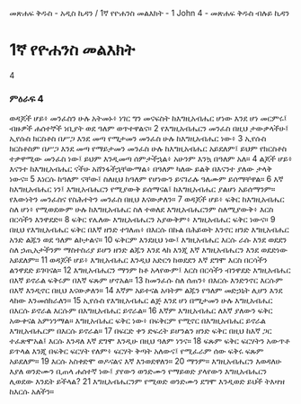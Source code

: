 ﻿
መጽሐፍ ቅዱስ - አዲስ ኪዳን / 1ኛ የዮሐንስ መልእክት - 1 John 4 - መጽሐፍ ቅዱስ ብሉይ ኪዳን
# 1ኛ የዮሐንስ መልእክት
4
### ምዕራፍ 4
 ወዳጆች ሆይ፥ መንፈስን ሁሉ አትመኑ፥ ነገር ግን መናፍስት ከእግዚአብሔር ሆነው እንደ ሆነ መርምሩ፤ ብዙዎች ሐሰተኞች ነቢያት ወደ ዓለም ወጥተዋልና።
2  የእግዚአብሔርን መንፈስ በዚህ ታውቃላችሁ፤ ኢየሱስ ክርስቶስ በሥጋ እንደ መጣ የሚታመን መንፈስ ሁሉ ከእግዚአብሔር ነው፥
3  ኢየሱስ ክርስቶስም በሥጋ እንደ መጣ የማይታመን መንፈስ ሁሉ ከእግዚአብሔር አይደለም፤ ይህም የክርስቶስ ተቃዋሚው መንፈስ ነው፤ ይህም እንዲመጣ ሰምታችኋል፥ አሁንም እንኳ በዓለም አለ።
4  ልጆች ሆይ፥ እናንተ ከእግዚአብሔር ናችሁ አሸንፋችኋቸውማል፥ በዓለም ካለው ይልቅ በእናንተ ያለው ታላቅ ነውና።
5  እነርሱ ከዓለም ናቸው፤ ስለዚህ ከዓለም የሆነውን ይናገራሉ ዓለሙም ይሰማቸዋል።
6  እኛ ከእግዚአብሔር ነን፤ እግዚአብሔርን የሚያውቅ ይሰማናል፤ ከእግዚአብሔር ያልሆነ አይሰማንም። የእውነትን መንፈስና የስሕተትን መንፈስ በዚህ እናውቃለን።
7  ወዳጆች ሆይ፥ ፍቅር ከእግዚአብሔር ስለ ሆነ፥ የሚወደውም ሁሉ ከእግዚአብሔር ስለ ተወለደ እግዚአብሔርንም ስለሚያውቅ፥ እርስ በርሳችን እንዋደድ።
8  ፍቅር የሌለው እግዚአብሔርን አያውቅም፥ እግዚአብሔር ፍቅር ነውና።
9  በዚህ የእግዚአብሔር ፍቅር በእኛ ዘንድ ተገለጠ፥ በእርሱ በኩል በሕይወት እንኖር ዘንድ እግዚአብሔር አንድ ልጁን ወደ ዓለም ልኮታልና።
10  ፍቅርም እንደዚህ ነው፤ እግዚአብሔር እርሱ ራሱ እንደ ወደደን ስለ ኃጢአታችንም ማስተስሪያ ይሆን ዘንድ ልጁን እንደ ላከ እንጂ እኛ እግዚአብሔርን እንደ ወደድነው አይደለም።
11  ወዳጆች ሆይ፥ እግዚአብሔር እንዲህ አድርጎ ከወደደን እኛ ደግሞ እርስ በርሳችን ልንዋደድ ይገባናል።
12  እግዚአብሔርን ማንም ከቶ አላየውም፤ እርስ በርሳችን ብንዋደድ እግዚአብሔር በእኛ ይኖራል ፍቅሩም በእኛ ፍጹም ሆኖአል።
13  ከመንፈሱ ስለ ሰጠን፥ በእርሱ እንድንኖር እርሱም በእኛ እንዲኖር በዚህ እናውቃለን።
14  እኛም አይተናል አባትም ልጁን የዓለም መድኃኒት ሊሆን እንደ ላከው እንመሰክራለን።
15  ኢየሱስ የእግዚአብሔር ልጅ እንደ ሆነ በሚታመን ሁሉ እግዚአብሔር በእርሱ ይኖራል እርሱም በእግዚአብሔር ይኖራል።
16  እኛም እግዚአብሔር ለእኛ ያለውን ፍቅር አውቀናል አምነንማል። እግዚአብሔር ፍቅር ነው፥ በፍቅርም የሚኖር በእግዚአብሔር ይኖራል እግዚአብሔርም በእርሱ ይኖራል።
17  በፍርድ ቀን ድፍረት ይሆንልን ዘንድ ፍቅር በዚህ ከእኛ ጋር ተፈጽሞአል፤ እርሱ እንዳለ እኛ ደግሞ እንዲሁ በዚህ ዓለም ነንና።
18  ፍጹም ፍቅር ፍርሃትን አውጥቶ ይጥላል እንጂ በፍቅር ፍርሃት የለም፥ ፍርሃት ቅጣት አለውና፤ የሚፈራም ሰው ፍቅሩ ፍጹም አይደለም።
19  እርሱ አስቀድሞ ወዶናልና እኛ እንወደዋለን።
20  ማንም። እግዚአብሔርን እወዳለሁ እያለ ወንድሙን ቢጠላ ሐሰተኛ ነው፤ ያየውን ወንድሙን የማይወድ ያላየውን እግዚአብሔርን ሊወደው እንዴት ይችላል?
21  እግዚአብሔርንም የሚወድ ወንድሙን ደግሞ እንዲወድ ይህች ትእዛዝ ከእርሱ አለችን። 
